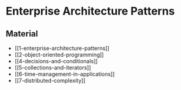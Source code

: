 # Enterprise Architecture Patterns

## Material
- [[1-enterprise-architecture-patterns]]
- [[2-object-oriented-programming]]
- [[4-decisions-and-conditionals]]
- [[5-collections-and-iterators]]
- [[6-time-management-in-applications]]
- [[7-distributed-complexity]]